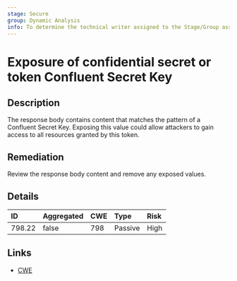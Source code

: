 ```yaml
---
stage: Secure
group: Dynamic Analysis
info: To determine the technical writer assigned to the Stage/Group associated with this page, see https://about.gitlab.com/handbook/engineering/ux/technical-writing/#assignments
---
```


# Exposure of confidential secret or token Confluent Secret Key

## Description

The response body contains content that matches the pattern of a Confluent Secret Key.
Exposing this value could allow attackers to gain access to all resources granted by this token.

## Remediation

Review the response body content and remove any exposed values.

## Details

| ID | Aggregated | CWE | Type | Risk |
|:---|:--------|:--------|:--------|:--------|
| 798.22 | false | 798 | Passive | High |

## Links

- [CWE](https://cwe.mitre.org/data/definitions/798.html)
